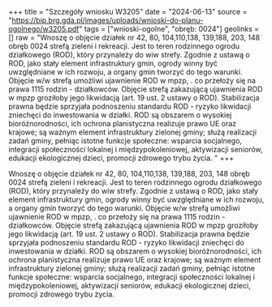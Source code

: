+++
title = "Szczegóły wniosku W3205"
date = "2024-06-13"
source = "https://bip.brg.gda.pl/images/uploads/wnioski-do-planu-ogolnego/w3205.pdf"
tags = ["wnioski-ogolne", "obręb: 0024"]
geolinks = []
raw = "Wnoszę o objęcie działek nr 42, 80, 104,110,138, 139,188, 203, 148 obręb 0024 strefą zieleni i rekreacji. Jest to teren rodzinnego ogrodu działkowego (ROD), który przynależy do wiw strefy. Zgodnie z ustawą o ROD, jako stały element infrastruktury gmin, ogrody winny być uwzględniane w ich rozwoju, a organy gmin tworzyć do tego warunki. Objęcie w/w strefą umożliwi ujawnienie ROD w mpzp, . co przełoży się na prawa 1115 rodzin - działkowców. Objęcie strefą zakazującą ujawnienia ROD w mpzp groziłoby jego likwidacją (art. 19 ust. 2 ustawy o ROD). Stabilizacja prawna będzie sprzyjała podnoszeniu standardu ROD - ryzyko likwidacji zniechęci do inwestowania w działki. ROD są obszarem o wysokiej bioróżnorodności, ich ochrona planistyczna realizuje prawo UE oraz krajowe; są ważnym element infrastruktury zielonej gminy; służą realizacji zadań gminy, pełniąc istotne funkcje społeczne: wsparcia socjalnego, integracji społeczności lokalnej i międzypokoleniowej, aktywizacji seniorów, edukacji ekologicznej dzieci, promocji zdrowego trybu życia. "
+++

Wnoszę o objęcie działek nr 42, 80, 104,110,138, 139,188, 203, 148 obręb 0024 strefą zieleni i
rekreacji. Jest to teren rodzinnego ogrodu działkowego (ROD), który przynależy do wiw strefy. Zgodnie
z ustawą o ROD, jako stały element infrastruktury gmin, ogrody winny być uwzględniane w ich
rozwoju, a organy gmin tworzyć do tego warunki. Objęcie w/w strefą umożliwi ujawnienie ROD w mpzp,
. co przełoży się na prawa 1115 rodzin - działkowców. Objęcie strefą zakazującą ujawnienia ROD w mpzp
groziłoby jego likwidacją (art. 19 ust. 2 ustawy o ROD). Stabilizacja prawna będzie sprzyjała
podnoszeniu standardu ROD - ryzyko likwidacji zniechęci do inwestowania w działki. ROD są
obszarem o wysokiej bioróżnorodności, ich ochrona planistyczna realizuje prawo UE oraz krajowe; są
ważnym element infrastruktury zielonej gminy; służą realizacji zadań gminy, pełniąc istotne funkcje
społeczne: wsparcia socjalnego, integracji społeczności lokalnej i międzypokoleniowej, aktywizacji
seniorów, edukacji ekologicznej dzieci, promocji zdrowego trybu życia.



